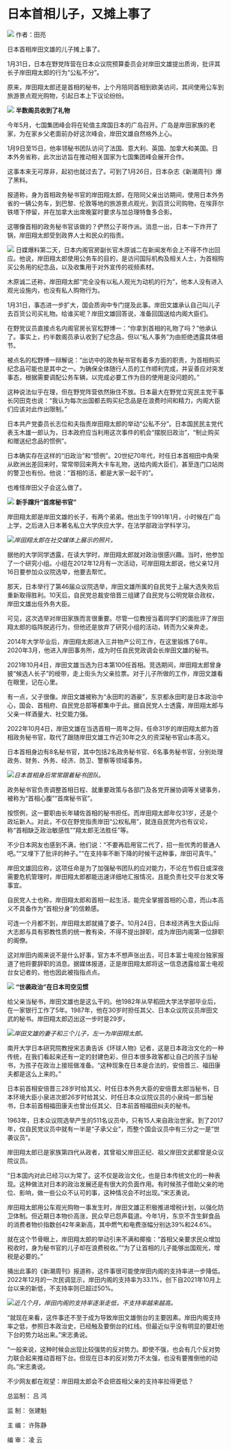 # 日本首相儿子，又摊上事了

![](https://inews.gtimg.com/news_bt/ONJRglICcn9Y6wzDbd2_kejVVsFMwsC5XQMaPb5miA0hgAA/1000)
作者：田亮

日本首相岸田文雄的儿子摊上事了。

1月31日，日本在野党阵营在日本众议院预算委员会对岸田文雄提出质询，批评其长子岸田翔太郎的行为“公私不分”。

原来，岸田翔太郎还是首相的秘书，上个月陪同首相到欧美访问，其间使用公车到旅游景点观光购物，引起日本上下议论纷纷。

![](https://inews.gtimg.com/news_bt/OvVyFgla3ZWjjdaq2HZf3YfFWc9QsTSRrutury8vn7Ym4AA/1000)
**半数阁员收到了礼物**

今年5月，七国集团峰会将在轮值主席国日本的广岛召开。广岛是岸田家族的老家，为在家乡父老面前办好这次峰会，岸田文雄自然格外上心。

1月9日至15日，他率领秘书团队访问了法国、意大利、英国、加拿大和美国。日本外务省称，此次出访旨在推动相关国家为七国集团峰会展开合作。

这事本来无可厚非，起初也就过去了。可到了1月26日，日本杂志《新潮周刊》爆了黑料。

报道称，身为首相政务秘书官的岸田翔太郎，在陪同父亲出访期间，使用日本外务省的一辆公务车，到巴黎、伦敦等地的旅游景点观光，到百货公司购物，在埃菲尔铁塔下停留，并在加拿大出席晚宴时要求与加总理特鲁多合影。

这哪像首相的政务秘书官该做的？俨然公子哥作派。消息一出，日本一下炸开了锅，岸田翔太郎受到政界人士和民众的指责。

![](https://inews.gtimg.com/news_bt/OJCXgb0UytNt_HxH7dLhIhr2OVAUT46X_KWtQy2eTw5ZkAA/1000)
日媒爆料第二天，日本内阁官房副长官木原诚二在新闻发布会上不得不作出回应。他说，岸田翔太郎使用公务车的目的，是访问国际机构及相关人士，为首相购买公务用的纪念品，以及收集用于对外宣传的视频素材。

木原诚二还称，岸田翔太郎“完全没有以私人观光为动机的行为”，他本人没有进入观光设施内，也没有私人购物行为。

1月31日，事态进一步扩大，国会质询中专门提及此事。岸田文雄承认自己叫儿子去百货公司买礼物。给谁买呢？岸田文雄回答说，准备回国送给内阁大臣们。

在野党议员直接点名内阁官房长官松野博一：“你拿到首相的礼物了吗？”他承认了。事实上，约半数阁员承认收到了纪念品，但以“私人事务”为由拒绝透露具体细节。

被点名的松野博一辩解说：“出访中的政务秘书官有着多方面的职责，为首相购买纪念品可能也是其中之一。为确保全体随行人员的工作顺利完成，并妥善应对突发事态，根据需要调配公务车辆，以完成必要工作为目的使用是没问题的。”

这种说法似乎在理，但在野党阵营依然揪住不放。日本最大在野党立宪民主党干事长冈田克也说：“我认为每次出国都去购买纪念品是在浪费时间和精力，内阁大臣们应该对此作出限制。”

日本共产党委员长志位和夫指责岸田翔太郎的举动“公私不分”。日本国民民主党代表玉木雄一郎认为，日本政府应当利用这次事件的机会“摆脱旧政治”，“制止购买和赠送纪念品的惯例”。

日本确实存在这样的“旧政治”和“惯例”。20世纪70年代，时任日本首相田中角荣从欧洲出差回来时，常常带回来两大卡车礼物，送给内阁大臣们，甚至连门口站岗的警卫也有份。他说：“首相的活，都是大家一起干的”。

也难怪岸田父子会这么做了。

![](https://inews.gtimg.com/news_bt/Ood8-aNpgn-5ObGcMsU3GMA_-FkIMU40hAflZE9WkgD10AA/1000)
**新手蹿升“首席秘书官”**

岸田翔太郎是岸田文雄的长子，有两个弟弟。他出生于1991年1月，小时候在广岛上学，之后进入日本著名私立大学庆应大学，在法学部政治学科学习。

![](https://inews.gtimg.com/news_bt/OreTEHReiINA_AU69aI81VpxW1kY6j8ksWXK6KGalqCGsAA/1000)_岸田翔太郎在社交媒体上展示的照片。_

据他的大学同学透露，在读大学时，岸田翔太郎就对政治很感兴趣。当时，他参加了一个研究小组。小组在2012年12月有一次活动，可岸田翔太郎说，他父亲12月16日要参加众议院选举，他要去帮忙。

那天，日本举行了第46届众议院选举，岸田文雄所属的自民党于上届大选失败后重新取得胜利。10天后，自民党总裁安倍晋三组建了自民党与公明党联合政权，岸田文雄出任外务大臣。

可见，这次选举对岸田家族而言很重要。尽管一位教授当着同学们的面批评了岸田翔太郎的临阵脱逃行为，但他还是放弃了研究小组的活动，转而为父亲奔走。

2014年大学毕业后，岸田翔太郎进入三井物产公司工作，在这里锻炼了6年。2020年3月，他进入岸田事务所，成为时任自民党政调会长岸田文雄的秘书。

2021年10月4日，岸田文雄当选为日本第100任首相。竞选期间，岸田翔太郎曾身披“候选人长子”的绶带，走上街头为父亲拉票。对于儿子所做的工作，岸田文雄看在眼里，记在心里。

有一点，父子很像。岸田文雄被称为“永田町的酒豪”，东京都永田町是日本政治中心，国会、首相府、自民党总部等都集中于此。据自民党人士透露，岸田翔太郎与父亲一样酒量大、社交能力强。

2022年10月4日，岸田文雄在当选首相一周年之际，任命31岁的岸田翔太郎为首相政务秘书官，取代了跟随岸田文雄工作近30年之久的资深秘书官山本高义。

日本首相身边有8名秘书官，其中包括2名政务秘书官、6名事务秘书官，分别处理政务、财务、外务、经济、防卫、警察等领域事务。

![](https://inews.gtimg.com/news_bt/OF5sYCC96y1aXoAly4s2LNHSG75oNEiofchCSyJZVDxfwAA/1000)_日本首相身后常常跟着秘书团队。_

政务秘书官负责调整首相日程、就重要政策与各部门及各党开展协调等关键事务，被称为“首相心腹”“首席秘书官”。

按惯例，这一要职由长年辅佐首相的秘书担任。而岸田翔太郎年仅31岁，还是个政坛新人。对此，不仅在野党指责岸田“公权私用”，就连自民党内也有议论，称“首相缺乏政治敏感性”“翔太郎无法胜任”等。

不少日本网友也感到不满，他们说：“不要再启用官二代了，招一些优秀的普通人吧。”“又埋下了批评的种子。”“在支持率不断下降的时候干这种事，岸田可真牛。”

岸田文雄回应称，这项任命是为了加强秘书团队的应对能力，不论在节假日或深夜需要危机管理时，岸田翔太郎都能迅速详细地汇报情况，且能负责社交平台发文等事宜。

自民党人士也称，岸田翔太郎和首相一起生活，能完全掌握首相的心意，而山本高义不具备作为“首相分身”的信赖感。

可连一个月都不到，岸田翔太郎就捅了娄子。10月24日，日本经济再生大臣山际大志郎与具有邪教性质的统一教有染，不得不提出辞职，成为岸田内阁第一位辞职的阁僚。

这对岸田内阁来说不是什么好事，官方本不想声张出去，可日本富士电视台独家报道了他将要辞职的消息。据媒体报道，正是岸田翔太郎将这一信息透露给富士电视台女记者的，他也因此被指指点点。

![](https://inews.gtimg.com/news_bt/Oz6bkBZoyh4f8Jam2jbBdguqU4Ejl0JBHnLZ6WxjNamB0AA/1000)
**“世袭政治”在日本司空见惯**

给父亲当秘书，岸田文雄也是这么干的。他1982年从早稻田大学法学部毕业后，在一家银行工作了5年。1987年，他在30岁时担任其父、日本众议院议员岸田文武的秘书。岸田翔太郎迈出这一步时是29岁。

![](https://inews.gtimg.com/news_bt/O5JUSUBC3JkbGkTtd6QD9RdTHYWnXPs6NR8g4RgddVwY8AA/1000)_岸田文雄的妻子和三个儿子，左一为岸田翔太郎。_

南开大学日本研究院教授宋志勇告诉《环球人物》记者，这是日本政治文化的一种传统，在我们看起来还有一定的封建色彩，但日本很多政客都让自己的孩子当秘书，为孩子在政治上接班做准备。“这种现象在日本是合法的，安倍晋三、福田康夫都是这么上来的。”

日本前首相安倍晋三28岁时给其父、时任日本外务大臣的安倍晋太郎当秘书，日本环境大臣小泉进次郎26岁时给其父、时任日本众议院议员的小泉纯一郎当秘书，日本前首相福田康夫也曾出任其父、日本前首相福田纠夫的秘书。

1963年，日本众议院选举产生的511名议员中，只有15人来自政治世家。到了2017年，仅自民党议员中就有一半是“子承父业”，而整个国会议员中有三分之一是“世袭议员”。

岸田翔太郎已是家族第四代从政者，其曾祖父岸田正纪、祖父岸田文武都曾是众议院议员。

“日本国内对此已经习以为常了。这不仅是政治文化，也是日本传统文化的一种表现。这种做法对日本的政治发展还是有很大的负面作用。有时候孩子借助父亲的地位、影响，做一些公众不认可的事，这种情况会不时出现。”宋志勇说。

岸田翔太郎用公车观光购物一事发生时，岸田文雄正积极推进增税计划，以强化防卫体制。但近期日本物价高涨，民众早已怨声载道。今年1月，东京不含生鲜食品的消费者物价指数创42年来新高，其中燃气和电费涨幅分别达39%和24.6%。

就在这个节骨眼上，岸田翔太郎的举动引来不满和揶揄：“首相父亲要求民众增加税收时，身为秘书官的儿子却在浪费税收。”“为了让首相的儿子能够出国观光，增税是必要的。”

捅出此事的《新潮周刊》报道称，这件事很可能使岸田内阁的支持率进一步降低。2022年12月的一次民调显示，岸田内阁的支持率为33.1%，创下自2021年10月上台以来的新低，不支持率则已超过50%。

![](https://inews.gtimg.com/news_bt/ONA8rFqZCsRSJKSS-IdLfValdq_hPJ7sZCisyqhKY2c5UAA/1000)_近几个月，岸田内阁的支持率逐渐走低，不支持率越来越高。_

“就现在来看，这件事还不至于成为导致岸田文雄倒台的主要因素。岸田内阁支持率之低，参照日本政治史，已经触及要倒台的红线。但最近似乎没有明显的要赶他下台的势力站出来。”宋志勇说。

“一般来说，这种时候会出现比较强势的反对势力。即使不强，也会有几个反对势力联合起来推动首相下台。但现在日本的反对势力不太强，也没有要推倒他的动向。”宋志勇说。

不少网友都在观望：岸田翔太郎会不会把首相父亲的支持率拉得更低？

总监制： 吕 鸿

监 制： 张建魁

主 编： 许陈静

编 审： 凌 云

